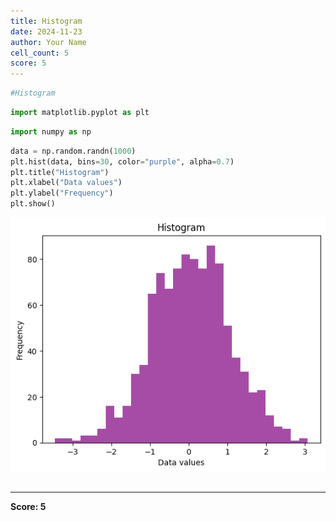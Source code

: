 ```yaml
---
title: Histogram
date: 2024-11-23
author: Your Name
cell_count: 5
score: 5
---
```


```python
#Histogram
```


```python
import matplotlib.pyplot as plt
```


```python
import numpy as np
```


```python
data = np.random.randn(1000)
plt.hist(data, bins=30, color="purple", alpha=0.7)
plt.title("Histogram")
plt.xlabel("Data values")
plt.ylabel("Frequency")
plt.show()
```


    
![png](Histogram_files/Histogram_3_0.png)
    



```python

```


---
**Score: 5**
